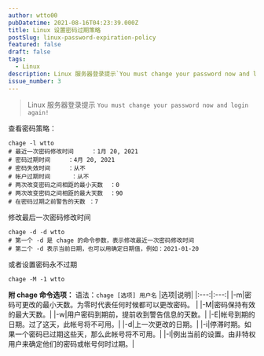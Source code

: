 ```yaml
---
author: wtto00
pubDatetime: 2021-08-16T04:23:39.000Z
title: Linux 设置密码过期策略
postSlug: linux-password-expiration-policy
featured: false
draft: false
tags:
  - Linux
description: Linux 服务器登录提示`You must change your password now and login again!`
issue_number: 3
---
```


> Linux 服务器登录提示 `You must change your password now and login again!`

查看密码策略：

```shell
chage -l wtto
# 最近一次密码修改时间     ：1月 20, 2021
# 密码过期时间     ：4月 20, 2021
# 密码失效时间     ：从不
# 帐户过期时间      ：从不
# 两次改变密码之间相距的最小天数  ：0
# 两次改变密码之间相距的最大天数  ：90
# 在密码过期之前警告的天数 ：7
```

修改最后一次密码修改时间

```shell
chage -d -d wtto
# 第一个 -d 是 chage 的命令参数，表示修改最近一次密码修改时间
# 第二个 -d 表示当前日期，也可以用确定日期值，例如：2021-01-20
```

或者设置密码永不过期

```shell
chage -M -1 wtto
```

**附 chage 命令选项：**
语法：`chage [选项] 用户名`
|选项|说明|
|:---:|:---:|
|-m|密码可更改的最小天数。为零时代表任何时候都可以更改密码。 |
|-M|密码保持有效的最大天数。|
|-w|用户密码到期前，提前收到警告信息的天数。|
|-E|帐号到期的日期。过了这天，此帐号将不可用。|
|-d|上一次更改的日期。|
|-i|停滞时期。如果一个密码已过期这些天，那么此帐号将不可用。|
|-l|例出当前的设置。由非特权用户来确定他们的密码或帐号何时过期。|

